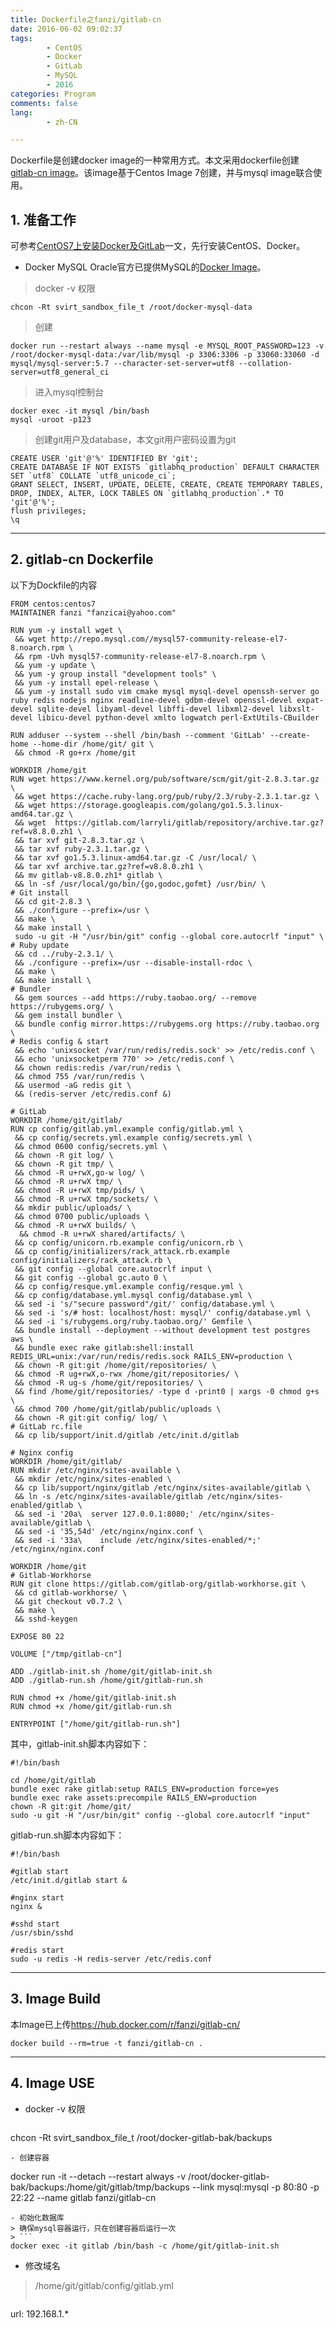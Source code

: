 ```yaml
---
title: Dockerfile之fanzi/gitlab-cn
date: 2016-06-02 09:02:37
tags:
        - CentOS
        - Docker
        - GitLab
        - MySQL
        - 2016
categories: Program
comments: false
lang:
        - zh-CN

---
```


Dockerfile是创建docker image的一种常用方式。本文采用dockerfile创建[gitlab-cn image](https://hub.docker.com/r/fanzi/gitlab-cn/)。该image基于Centos Image 7创建，并与mysql image联合使用。
<!-- more -->

## **1. 准备工作** ##

可参考[CentOS7上安装Docker及GitLab](http://fanzicai.github.io/Program/2016/05/25/CentOS7%E4%B8%8A%E5%AE%89%E8%A3%85Docker%E5%8F%8AGitLab.html)一文，先行安装CentOS、Docker。

- Docker MySQL
Oracle官方已提供MySQL的[Docker Image](https://hub.docker.com/r/mysql/mysql-server/)。
> docker -v 权限
```
chcon -Rt svirt_sandbox_file_t /root/docker-mysql-data
```
> 创建
```
docker run --restart always --name mysql -e MYSQL_ROOT_PASSWORD=123 -v /root/docker-mysql-data:/var/lib/mysql -p 3306:3306 -p 33060:33060 -d mysql/mysql-server:5.7 --character-set-server=utf8 --collation-server=utf8_general_ci
```
> 进入mysql控制台
```
docker exec -it mysql /bin/bash
mysql -uroot -p123
```
> 创建git用户及database，本文git用户密码设置为git
```
CREATE USER 'git'@'%' IDENTIFIED BY 'git';
CREATE DATABASE IF NOT EXISTS `gitlabhq_production` DEFAULT CHARACTER SET `utf8` COLLATE `utf8_unicode_ci`;
GRANT SELECT, INSERT, UPDATE, DELETE, CREATE, CREATE TEMPORARY TABLES, DROP, INDEX, ALTER, LOCK TABLES ON `gitlabhq_production`.* TO 'git'@'%';
flush privileges;
\q
```
----------
## **2. gitlab-cn Dockerfile** ##
以下为Dockfile的内容
```
FROM centos:centos7
MAINTAINER fanzi "fanzicai@yahoo.com"

RUN yum -y install wget \
 && wget http://repo.mysql.com//mysql57-community-release-el7-8.noarch.rpm \
 && rpm -Uvh mysql57-community-release-el7-8.noarch.rpm \
 && yum -y update \
 && yum -y group install "development tools" \
 && yum -y install epel-release \
 && yum -y install sudo vim cmake mysql mysql-devel openssh-server go ruby redis nodejs nginx readline-devel gdbm-devel openssl-devel expat-devel sqlite-devel libyaml-devel libffi-devel libxml2-devel libxslt-devel libicu-devel python-devel xmlto logwatch perl-ExtUtils-CBuilder

RUN adduser --system --shell /bin/bash --comment 'GitLab' --create-home --home-dir /home/git/ git \
 && chmod -R go+rx /home/git

WORKDIR /home/git
RUN wget https://www.kernel.org/pub/software/scm/git/git-2.8.3.tar.gz \
 && wget https://cache.ruby-lang.org/pub/ruby/2.3/ruby-2.3.1.tar.gz \
 && wget https://storage.googleapis.com/golang/go1.5.3.linux-amd64.tar.gz \
 && wget  https://gitlab.com/larryli/gitlab/repository/archive.tar.gz?ref=v8.8.0.zh1 \
 && tar xvf git-2.8.3.tar.gz \
 && tar xvf ruby-2.3.1.tar.gz \
 && tar xvf go1.5.3.linux-amd64.tar.gz -C /usr/local/ \
 && tar xvf archive.tar.gz?ref=v8.8.0.zh1 \
 && mv gitlab-v8.8.0.zh1* gitlab \
 && ln -sf /usr/local/go/bin/{go,godoc,gofmt} /usr/bin/ \
# Git install
 && cd git-2.8.3 \
 && ./configure --prefix=/usr \
 && make \
 && make install \
 sudo -u git -H "/usr/bin/git" config --global core.autocrlf "input" \
# Ruby update
 && cd ../ruby-2.3.1/ \
 && ./configure --prefix=/usr --disable-install-rdoc \
 && make \
 && make install \
# Bundler
 && gem sources --add https://ruby.taobao.org/ --remove https://rubygems.org/ \
 && gem install bundler \
 && bundle config mirror.https://rubygems.org https://ruby.taobao.org \
# Redis config & start
 && echo 'unixsocket /var/run/redis/redis.sock' >> /etc/redis.conf \
 && echo 'unixsocketperm 770' >> /etc/redis.conf \
 && chown redis:redis /var/run/redis \
 && chmod 755 /var/run/redis \
 && usermod -aG redis git \
 && (redis-server /etc/redis.conf &)

# GitLab
WORKDIR /home/git/gitlab/
RUN cp config/gitlab.yml.example config/gitlab.yml \
 && cp config/secrets.yml.example config/secrets.yml \
 && chmod 0600 config/secrets.yml \
 && chown -R git log/ \
 && chown -R git tmp/ \
 && chmod -R u+rwX,go-w log/ \
 && chmod -R u+rwX tmp/ \
 && chmod -R u+rwX tmp/pids/ \
 && chmod -R u+rwX tmp/sockets/ \
 && mkdir public/uploads/ \
 && chmod 0700 public/uploads \
 && chmod -R u+rwX builds/ \
  && chmod -R u+rwX shared/artifacts/ \
 && cp config/unicorn.rb.example config/unicorn.rb \
 && cp config/initializers/rack_attack.rb.example config/initializers/rack_attack.rb \
 && git config --global core.autocrlf input \
 && git config --global gc.auto 0 \
 && cp config/resque.yml.example config/resque.yml \
 && cp config/database.yml.mysql config/database.yml \
 && sed -i 's/"secure password"/git/' config/database.yml \
 && sed -i 's/# host: localhost/host: mysql/' config/database.yml \
 && sed -i 's/rubygems.org/ruby.taobao.org/' Gemfile \
 && bundle install --deployment --without development test postgres aws \
 && bundle exec rake gitlab:shell:install REDIS_URL=unix:/var/run/redis/redis.sock RAILS_ENV=production \
 && chown -R git:git /home/git/repositories/ \
 && chmod -R ug+rwX,o-rwx /home/git/repositories/ \
 && chmod -R ug-s /home/git/repositories/ \
 && find /home/git/repositories/ -type d -print0 | xargs -0 chmod g+s \
 && chmod 700 /home/git/gitlab/public/uploads \
 && chown -R git:git config/ log/ \
# GitLab rc.file
 && cp lib/support/init.d/gitlab /etc/init.d/gitlab

# Nginx config
WORKDIR /home/git/gitlab/
RUN mkdir /etc/nginx/sites-available \
 && mkdir /etc/nginx/sites-enabled \
 && cp lib/support/nginx/gitlab /etc/nginx/sites-available/gitlab \
 && ln -s /etc/nginx/sites-available/gitlab /etc/nginx/sites-enabled/gitlab \
 && sed -i '20a\  server 127.0.0.1:8080;' /etc/nginx/sites-available/gitlab \
 && sed -i '35,54d' /etc/nginx/nginx.conf \
 && sed -i '33a\    include /etc/nginx/sites-enabled/*;' /etc/nginx/nginx.conf

WORKDIR /home/git
# Gitlab-Workhorse
RUN git clone https://gitlab.com/gitlab-org/gitlab-workhorse.git \
 && cd gitlab-workhorse/ \
 && git checkout v0.7.2 \
 && make \
 && sshd-keygen

EXPOSE 80 22

VOLUME ["/tmp/gitlab-cn"]

ADD ./gitlab-init.sh /home/git/gitlab-init.sh
ADD ./gitlab-run.sh /home/git/gitlab-run.sh

RUN chmod +x /home/git/gitlab-init.sh
RUN chmod +x /home/git/gitlab-run.sh

ENTRYPOINT ["/home/git/gitlab-run.sh"]

```

其中，gitlab-init.sh脚本内容如下：
```
#!/bin/bash

cd /home/git/gitlab
bundle exec rake gitlab:setup RAILS_ENV=production force=yes
bundle exec rake assets:precompile RAILS_ENV=production
chown -R git:git /home/git/
sudo -u git -H "/usr/bin/git" config --global core.autocrlf "input"

```
gitlab-run.sh脚本内容如下：
```
#!/bin/bash

#gitlab start
/etc/init.d/gitlab start &

#nginx start
nginx &

#sshd start
/usr/sbin/sshd

#redis start
sudo -u redis -H redis-server /etc/redis.conf

```
----------
## **3. Image Build** ##
本Image已上传<https://hub.docker.com/r/fanzi/gitlab-cn/>
```
docker build --rm=true -t fanzi/gitlab-cn .
```
----------
## **4. Image USE** ##
- docker -v 权限
> ```
chcon -Rt svirt_sandbox_file_t /root/docker-gitlab-bak/backups
```
- 创建容器
```
docker run -it --detach --restart always  -v /root/docker-gitlab-bak/backups:/home/git/gitlab/tmp/backups --link mysql:mysql -p 80:80 -p 22:22 --name gitlab fanzi/gitlab-cn
```
- 初始化数据库
> 确保mysql容器运行，只在创建容器后运行一次
> ```
docker exec -it gitlab /bin/bash -c /home/git/gitlab-init.sh
```

- 修改域名
> /home/git/gitlab/config/gitlab.yml
> ```
url: 192.168.1.*
```
